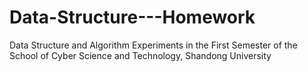 # Data-Structure---Homework
Data Structure and Algorithm Experiments in the First Semester of the School of Cyber Science and Technology, Shandong University

